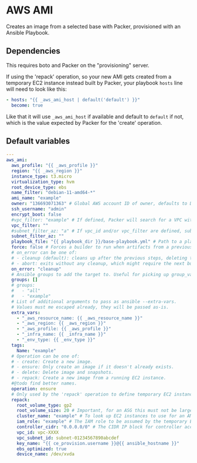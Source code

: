 # AWS AMI
Creates an image from a selected base with Packer, provisioned with an Ansible Playbook.

## Dependencies
This requires boto and Packer on the "provisioning" server.

If using the 'repack' operation, so your new AMI gets created from a temporary EC2 instance instead built by Packer, your playbook `hosts` line will need to look like this:

```yaml
- hosts: "{{ _aws_ami_host | default('default') }}"
  become: true
```

Like that it will use `_aws_ami_host` if available and default to `default` if not, which is the value expected by Packer for the 'create' operation.

<!--TOC-->
<!--ENDTOC-->
<!--ROLEVARS-->
## Default variables
```yaml
---
aws_ami:
  aws_profile: "{{ _aws_profile }}"
  region: "{{ _aws_region }}"
  instance_type: t3.micro
  virtualization_type: hvm
  root_device_type: ebs
  name_filter: "debian-11-amd64-*"
  ami_name: "example"
  owner: "136693071363" # Global AWS account ID of owner, defaults to Debian official
  ssh_username: "admin"
  encrypt_boot: false
  #vpc_filter: "example" # If defined, Packer will search for a VPC with the `Name` tag of the value given. vpc_id takes precednece over this if both are defined. This also assumes the VPC is not the default and has a CIDR block of /16.
  vpc_filter: ""
  #subnet_filter_az: "a" # If vpc_id and/or vpc_filter are defined, subnet_filter_az MUST be defined and must match an AZ that has public networking.
  subnet_filter_az: ""
  playbook_file: "{{ playbook_dir }}/base-playbook.yml" # Path to a playbook used to provision the image. If using 'repack' make sure the playbook host is _aws_ami_host.
  force: false # Forces a builder to run when artifacts from a previous build prevent a build from running. May be necessary if on_error is 'abort'
  # on_error can be one of:
  # - cleanup (default): cleans up after the previous steps, deleting temporary files and virtual machines.
  # - abort: exits without any cleanup, which might require the next build to use -force.
  on_error: "cleanup"
  # Ansible groups to add the target to. Useful for picking up group_vars.
  groups: []
  # groups:
  #   - "all"
  #   - "example"
  # List of additional arguments to pass as ansible --extra-vars.
  # Values must me escaped already, they will be passed as-is.
  extra_vars:
    - "_aws_resource_name: {{ _aws_resource_name }}"
    - "_aws_region: {{ _aws_region }}"
    - "_aws_profile: {{ _aws_profile }}"
    - "_infra_name: {{ _infra_name }}"
    - "_env_type: {{ _env_type }}"
  tags:
    Name: "example"
  # Operation can be one of:
  # - create: Create a new image.
  # - ensure: Only create an image if it doesn't already exists.
  # - delete: Delete image and snapshots.
  # - repack: Create a new image from a running EC2 instance.
  #@todo find better names.
  operation: ensure
  # Only used by the 'repack' operation to define temporary EC2 instance
  repack:
    root_volume_type: gp2
    root_volume_size: 20 # Important, for an ASG this must not be larger than the value set in the Launch Configuration
    cluster_name: "example" # To look up EC2 instances to use for an AMI
    iam_role: "example" # The IAM role to be assumed by the temporary EC2 instance for repacking an AMI
    controller_cidr: "0.0.0.0/0" # The CIDR IP block for controller access to the temporary EC2 instance
    vpc_id: vpc-XXXX
    vpc_subnet_id: subnet-01234567890abcdef
    key_name: "{{ ce_provision.username }}@{{ ansible_hostname }}"
    ebs_optimized: true
    device_name: /dev/xvda

```

<!--ENDROLEVARS-->
